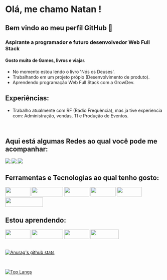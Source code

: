 # Olá, me chamo Natan ! 
## Bem vindo ao meu perfil GitHub 👋
### Aspirante a programador e futuro desenvolvedor Web Full Stack

#### Gosto muito de Games, livros e viajar.

- No momento  estou lendo o livro 'Nós os Deuses'.
- Trabalhando em um projeto própio (Desenvolvimento de produto).
- Aprendendo programação Web Full Stack com a GrowDev.

## Experiências:
- Trabalho atualmente com RF (Rádio Frequência), mas ja tive experiencia com: Administração, vendas, TI e Produção de Eventos.
<br />

## Aqui está algumas Redes ao qual você pode me acompanhar:

<a href="https://www.instagram.com/natan_1996or" alt="Instagram" target="_blank">
  <img src="https://img.shields.io/badge/-Instagram-DF0174?style=for-the-badge&labelColor=DF0174&logo=instagram&logoColor=white&link=https://www.instagram.com/natan_1996or">
</a>

<a href="https://www.facebook.com/profile.php?id=100006447002918" alt="Facebook" target="_blank">
  <img src="https://img.shields.io/badge/Facebook-1877F2?style=for-the-badge&logo=facebook&logoColor=white&link=https://www.facebook.com/profile.php?id=100006447002918">
</a>

<a href="https://www.linkedin.com/in/natan-malinovski/" alt="Facebook" target="_blank">
  <img src="https://img.shields.io/badge/LinkedIn-0077B5?style=for-the-badge&logo=linkedin&logoColor=white&target=_blank&link=https://www.linkedin.com/in/natan-malinovski/">
</a>

<br />

## Ferramentas e Tecnologias ao qual tenho gosto:

  <div>
      <img src="https://img.shields.io/badge/Git-E34F26?style=for-the-badge&logo=git&logoColor=white" width="80" height="30"/>
      <img src="https://img.shields.io/badge/Angular-DD0031?style=for-the-badge&logo=angular&logoColor=white" width="100" height="30"/>
      <img src="https://img.shields.io/badge/React-20232A?style=for-the-badge&logo=react&logoColor=61DAFB" width="80" height="30"/>
      <img src="https://img.shields.io/badge/CSS-239120?&style=for-the-badge&logo=css3&logoColor=white" width="80" height="30"/>
      <img src="https://img.shields.io/badge/HTML-239120?style=for-the-badge&logo=html5&logoColor=white" width="80" height="30"/>
      <img src="https://img.shields.io/badge/JavaScript-F7DF1E?style=for-the-badge&logo=javascript&logoColor=black" width="120" height="30"/>
  
  <div/>

## Estou aprendendo:
  <div>
      <img src="https://img.shields.io/badge/Git-E34F26?style=for-the-badge&logo=git&logoColor=white" width="80" height="30"/>
      <img src="https://img.shields.io/badge/Angular-DD0031?style=for-the-badge&logo=angular&logoColor=white" width="100" height="30"/>
      <img src="https://img.shields.io/badge/React-20232A?style=for-the-badge&logo=react&logoColor=61DAFB" width="80" height="30"/>
      <img src="https://img.shields.io/badge/Linux-E34F26?style=for-the-badge&logo=linux&logoColor=black" width="90" height="30"/>
  <div/>
    
  <br />
    
[![Anurag's github stats](https://github-readme-stats.vercel.app/api?username=Natan0232&theme=blue-green)](https://github.com/anuraghazra/github-readme-stats)
    
 <br />
    
[![Top Langs](https://github-readme-stats.vercel.app/api/top-langs/?username=Natan0232&layout=compact)](https://github.com/Natan0232/github-readme-stats)
